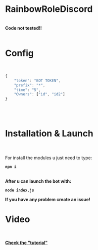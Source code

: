 # RainbowRoleDiscord
<br><strong>Code not tested!!</strong><br><br>
# Config
<br>

```js
{
	"token": "BOT TOKEN",
	"prefix": "*",
	"time": "5",
	"Owners": ["id", "id2"]
}
```
<br><br>
# Installation & Launch
<br>

<br>
For install the modules u just need to type:<b>

`npm i`

<br>After u can launch the bot with:<br>

`node index.js`

If you have any problem create an issue!
<br>
# Video
<br>

[Check the "tutorial"](https://www.youtube.com/watch?v=GJMjZCJ_VpI)

